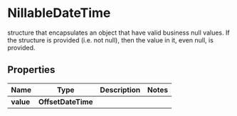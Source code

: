 

# NillableDateTime

structure that encapsulates an object that have valid business null values. If the structure is provided (i.e. not null), then the value in it, even null, is provided.

## Properties

| Name | Type | Description | Notes |
|------------ | ------------- | ------------- | -------------|
|**value** | **OffsetDateTime** |  |  |



